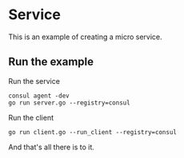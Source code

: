 # Service

This is an example of creating a micro service.

## Run the example

Run the service

```shell
consul agent -dev
go run server.go --registry=consul
```

Run the client

```shell
go run client.go --run_client --registry=consul
```

And that's all there is to it.
